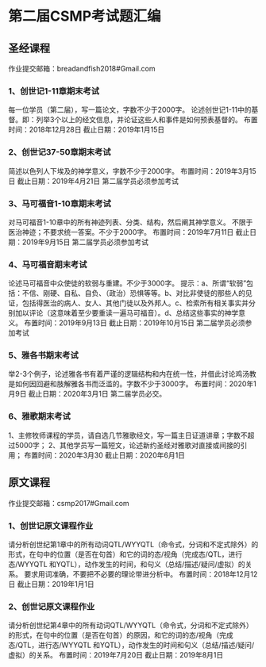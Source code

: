 # 第二届CSMP考试题汇编

## 圣经课程

作业提交邮箱：breadandfish2018#Gmail.com

### 1、创世记1-11章期末考试

每一位学员（第二届），写一篇论文，字数不少于2000字。
论述创世记1-11中的基督。即：列举3个以上的经文信息，并论证这些人和事件是如何预表基督的。
布置时间：2018年12月28日
截止日期：2019年1月15日

### 2、创世记37-50章期末考试

简述以色列人下埃及的神学意义，字数不少于2000字。
布置时间：2019年3月15日
截止日期：2019年4月21日
第二届学员必须参加考试

### 3、马可福音1-10章期末考试

对马可福音1-10章中的所有神迹列表、分类、结构，然后阐其神学意义。
不限于医治神迹；不要求统一答案。不少于2000字。
布置时间：2019年7月11日
截止日期：2019年9月15日
第二届学员必须参加考试

### 4、马可福音期末考试

论述马可福音中众使徒的软弱与重建。不少于3000字。
提示：a、所谓“软弱”包括：不信、刚硬、自私、自负、（政治）恐惧等等。b、对比非使徒的那些人的见证，包括得医治的病人、女人、其他门徒以及外邦人。c、检索所有相关事实并分别加以评论（这意味着至少要重读一遍马可福音）。d、总结这些事实的神学意义。
布置时间：2019年9月13日
截止日期：2019年10月15日
第二届学员必须参加考试

### 5、雅各书期末考试

举2-3个例子，论述雅各书有着严谨的逻辑结构和内在统一性，并借此讨论鸡汤教是如何因回避和肢解雅各书而泛滥的。字数不少于3000字。
布置时间：2020年1月9日
截止日期：2020年3月1日
第二届学员必交。

### 6、雅歌期末考试

1、主修牧师课程的学员，请自选几节雅歌经文，写一篇主日证道讲章；字数不超过5000字；
2、其他学员写一篇短文，论述新约圣经对雅歌对直接或间接的引用；
布置时间：2020年3月30
截止日期：2020年6月1日

## 原文课程

作业提交邮箱：csmp2017#Gmail.com

### 1、创世记原文课程作业

请分析创世纪第1章中的所有动词QTL/WYYQTL（命令式，分词和不定式除外）的形式，在句中的位置（是否在句首）和它的词的态/视角（完成态/QTL，进行态/WYYQTL 和YQTL），动作发生的时间，和句义（总结/描述/疑问/虚拟）的关系。
要求用词准确，不要把不必要的理论带进分析中。
布置时间：2018年12月12日
截止日期：2019年1月1日

### 2、创世记原文课程作业

请分析创世纪第4章中的所有动词QTL/WYYQTL（命令式，分词和不定式除外）的形式，在句中的位置（是否在句首）的原因，和它的词的态/视角（完成态/QTL，进行态/WYYQTL 和YQTL），动作发生的时间和句义（总结/描述/疑问/虚拟）的关系。
布置时间：2019年7月20日
截止日期：2019年8月1日
